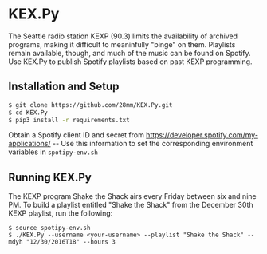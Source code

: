 # KEX.Py

The Seattle radio station KEXP (90.3) limits the availability of archived programs, making it difficult to meaninfully "binge" on them. Playlists remain available, though, and much of the music can be found on Spotify. Use KEX.Py to publish Spotify playlists based on past KEXP programming.

## Installation and Setup

```bash
$ git clone https://github.com/28mm/KEX.Py.git
$ cd KEX.Py
$ pip3 install -r requirements.txt
```

Obtain a Spotify client ID and secret from https://developer.spotify.com/my-applications/ -- Use this information to set the corresponding environment variables in ```spotipy-env.sh```

## Running KEX.Py

The KEXP program Shake the Shack airs every Friday between six and nine PM. To build a playlist entitled "Shake the Shack" from the December 30th KEXP playlist, run the following:

```
$ source spotipy-env.sh
$ ./KEX.Py --username <your-username> --playlist "Shake the Shack" --mdyh "12/30/2016T18" --hours 3
```


